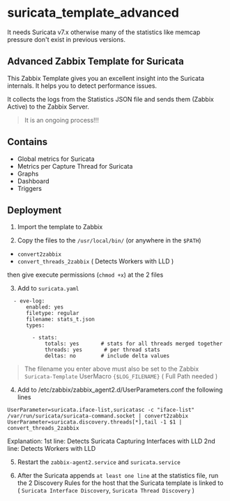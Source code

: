 # suricata_template_advanced

It needs Suricata v7.x otherwise many of the statistics like memcap pressure don't exist in previous versions.

## Advanced Zabbix Template for Suricata

This Zabbix Template gives you an excellent insight into the Suricata internals.
It helps you to detect performance issues.

It collects the logs from the Statistics JSON file and sends them (Zabbix Active) to the Zabbix Server.

> It is an ongoing process!!!

## Contains

- Global metrics for Suricata
- Metrics per Capture Thread for Suricata
- Graphs
- Dashboard
- Triggers


## Deployment
1. Import the template to Zabbix

2. Copy the files to the `/usr/local/bin/` (or anywhere in the `$PATH`)

- `convert2zabbix` 
- `convert_threads_2zabbix` ( Detects Workers with LLD )

then give execute permissions (`chmod +x`) at the 2 files


3. Add to `suricata.yaml`

```
  - eve-log:
      enabled: yes
      filetype: regular
      filename: stats_t.json
      types:

        - stats:
            totals: yes       # stats for all threads merged together
            threads: yes       # per thread stats
            deltas: no        # include delta values

```

> The filename you enter above must also be set to the Zabbix `Suricata-Template` UserMacro `{$LOG_FILENAME}` ( Full Path needed )

4. Add to /etc/zabbix/zabbix_agent2.d/UserParameters.conf the following lines

```
UserParameter=suricata.iface-list,suricatasc -c "iface-list" /var/run/suricata/suricata-command.socket | convert2zabbix
UserParameter=suricata.discovery.threads[*],tail -1 $1 | convert_threads_2zabbix
```

Explanation:
1st line: Detects Suricata Capturing Interfaces with LLD 
2nd line: Detects Workers with LLD 


5. Restart the `zabbix-agent2.service` and `suricata.service`

6. After the Suricata appends `at least one line` at the statistics file, run the 2 Discovery Rules for the host that the Suricata template is linked to ( `Suricata Interface Discovery`, `Suricata Thread Discovery` )
